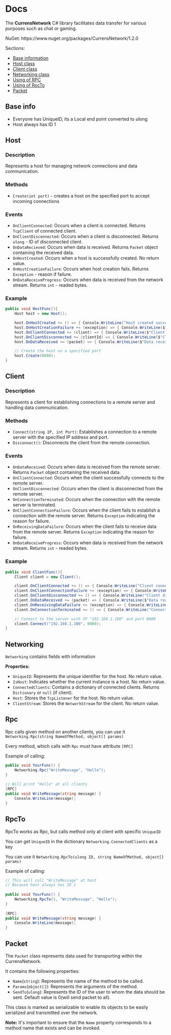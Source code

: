 <h1>Docs</h1>
The <strong>CurrensNetwork</strong> C# library facilitates data transfer for various purposes such as chat or gaming.
<p>NuGet: https://www.nuget.org/packages/CurrensNetwork/1.2.0</p>
<p>Sections:</p>
<ul>
  <li><a href = "#baseinfo">Base information</a></li>
  <li><a href = "#host">Host class</a></li>
  <li><a href = "#client">Client class</a></li>
  <li><a href = "#networking">Networking class</a></li>
  <li><a href = "#rpc">Using of RPC</a></li>
  <li><a href = "#rpcto">Using of RocTo</a></li>
  <li><a href = "#packet">Packet</a></li>
</ul>
<div class="main" id="BaseSection">
  <h2>Base info</h2>
  <ul>
  <li>Everyone has UniqueID, its a Local end point converted to ulong</li>
  <li>Host always has ID 1</li>
</ul>

</div>
<div class="main" id="HostSection">
    <h2>Host</h2>
    <h3>Description</h3>
    <p>Represents a host for managing network connections and data communication.</p>
    <h3>Methods</h3>
    <ul>
      <li><code>Create(int port)</code> - сreates a host on the specified port to accept incoming connections</li>
    </ul>
    <h3>Events</h3>
    <ul>
        <li><code>OnClientConnected</code>: Occurs when a client is connected. Returns <code>TcpClient</code> of connected client.</li>
        <li><code>OnClientDisconnected</code>: Occurs when a client is disconnected. Returns <code>ulong</code> - ID of disconnected client.</li>
        <li><code>OnDataRecieved</code>: Occurs when data is received. Returns <code>Packet</code> object containing the received data.</li>
        <li><code>OnHostCreated</code>: Occurs when a host is successfully created. No return value.</li>
        <li><code>OnHostCreationFailure</code>: Occurs when host creation fails. Returns <code>Exception</code> - reason if failure.</li>
        <li><code>OnDataReceiveProgress</code>: Occurs when data is received from the network stream. Returns <code>int</code> - readed bytes.</li>
    </ul>
    <h3>Example</h3>
    
```cs
public void HostFunc(){
    Host host = new Host();

    host.OnHostCreated += () => { Console.WriteLine("Host created successfully."); };
    host.OnHostCreationFailure += (exception) => { Console.WriteLine($"Failed to create host: {exception.Message}"); };
    host.OnClientConnected += (client) => { Console.WriteLine($"Client connected: {client}"); };
    host.OnClientDisconnected += (clientId) => { Console.WriteLine($"Client disconnected: ID {clientId}"); };
    host.OnDataReceived += (packet) => { Console.WriteLine($"Data received: {packet.Data}"); };

    // Create the host on a specified port
    host.Create(8080);
}
```
</div>

<div class="main" id="ClientSection">
    <h2>Client</h2>
    <h3>Description</h3>
    <p>Represents a client for establishing connections to a remote server and handling data communication.</p>
    <h3>Methods</h3>
    <ul>
        <li><code>Connect(string IP, int Port)</code>: Establishes a connection to a remote server with the specified IP address and port.</li>
        <li><code>Disconnect()</code>: Disconnects the client from the remote connection.</li>
    </ul>
    <h3>Events</h3>
    <ul>
        <li><code>OnDataReceived</code>: Occurs when data is received from the remote server. Returns <code>Packet</code> object containing the received data.</li>
        <li><code>OnClientConnected</code>: Occurs when the client successfully connects to the remote server.</li>
        <li><code>OnClientDisconnected</code>: Occurs when the client is disconnected from the remote server.</li>
        <li><code>OnConnectionTerminated</code>: Occurs when the connection with the remote server is terminated.</li>
        <li><code>OnClientConnectionFailure</code>: Occurs when the client fails to establish a connection with the remote server. Returns <code>Exception</code> indicating the reason for failure.</li>
        <li><code>OnReceivingDataFailure</code>: Occurs when the client fails to receive data from the remote server. Returns <code>Exception</code> indicating the reason for failure.</li>
        <li><code>OnDataReceiveProgress</code>: Occurs when data is received from the network stream. Returns <code>int</code> - readed bytes.</li>
    </ul>
    <h3>Example</h3>
    
```cs
public void ClientFunc(){
    Client client = new Client();

    client.OnClientConnected += () => { Console.WriteLine("Client connected successfully."); };
    client.OnClientConnectionFailure += (exception) => { Console.WriteLine($"Failed to connect to server: {exception.Message}"); };
    client.OnClientDisconnected += () => { Console.WriteLine("Client disconnected."); };
    client.OnDataReceived += (packet) => { Console.WriteLine($"Data received: {packet.Data}"); };
    client.OnReceivingDataFailure += (exception) => { Console.WriteLine($"Failed to receive data: {exception.Message}"); };
    client.OnConnectionTerminated += () => { Console.WriteLine("Connection terminated."); };

    // Connect to the server with IP "192.168.1.100" and port 8080
    client.Connect("192.168.1.100", 8080);
}
```
</div>

<div class="main" id="NetwokingSection">
  <h2>Networking</h2>
  <p><code>Networking</code> contains fields with information</p>
  <strong>Properties:</strong>
    <ul>
        <li><code>UniqueID</code>: Represents the unique identifier for the host. No return value.</li>
        <li><code>IsHost</code>: Indicates whether the current instance is a host. No return value.</li>
        <li><code>ConnectedClients</code>: Contains a dictionary of connected clients. Returns <code>Dictionary</code> or <code>null</code> (if client).</li>
        <li><code>Host</code>: Stores the <code>TcpListener</code> for the host. No return value.</li>
        <li><code>ClientStream</code>: Stores the <code>NetworkStream</code> for the client. No return value.</li>
    </ul>
</div>

<div class="main" id="RpcSection">
  <h2>Rpc</h2>
  <p>Rpc calls given method on another clients, you can use it <code>Networking.Rpc(string NameOfMethod, object[] params)</code></p>
  <p>Every method, which calls with <code>Rpc</code> must have attribute <code>[RPC]</code></p>
  <p>Example of calling: </p>
    
```cs
public void YourFunc() {
    Networking.Rpc("WriteMessage", "Hello");
}
    
// Will print "Hello" at all clients
[RPC] 
public void WriteMessage(string message) {
    Console.WriteLine(message);
}
```

</div>

<div class="main" id="RpcToSection">
  <h2>RpcTo</h2>
  <p>RpcTo works as Rpc, but calls method only at client with specific <code>UniqueID</code></p>
  <p>You can get <code>UniqueID</code> in the dictionary <code>Networking.ConnectedClients</code> as a key</p>
  <p>You can use it <code>Networking.RpcTo(ulong ID, string NameOfMethod, object[] params)</code></p>
  <p>Example of calling: </p>
    
```cs
// This will call "WriteMessage" at host
// Because host always has ID 1
    
public void YourFunc() {
    Networking.RpcTo(1, "WriteMessage", "Hello");
}
    
[RPC]
public void WriteMessage(string message) {
    Console.WriteLine(message);
}
```
</div>

<div class = "main id = "PacketSection">
  <h2>Packet</h2>
    <p>The <code>Packet</code> class represents data used for transporting within the CurrensNetwork.</p>
    <p>It contains the following properties:</p>
    <ul>
        <li><code>Name</code>(<code>string</code>): Represents the name of the method to be called.</li>
        <li><code>Params</code>(<code>object[]</code>): Represents the arguments of the method.</li>
        <li><code>SendTo</code>(<code>ulong</code>): Represents the ID of the user to whom the data should be sent. Default value is 0(will send packet to all).</li>
    </ul>
    <p>This class is marked as serializable to enable its objects to be easily serialized and transmitted over the network.</p>
    <p><strong>Note:</strong> It's important to ensure that the <code>Name</code> property corresponds to a method name that exists and can be invoked.</p>
</div>

